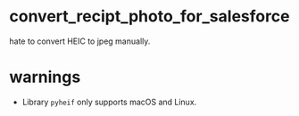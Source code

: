# convert_recipt_photo_for_salesforce
hate to convert HEIC to jpeg manually. 


 # warnings
 - Library `pyheif` only supports macOS and Linux.